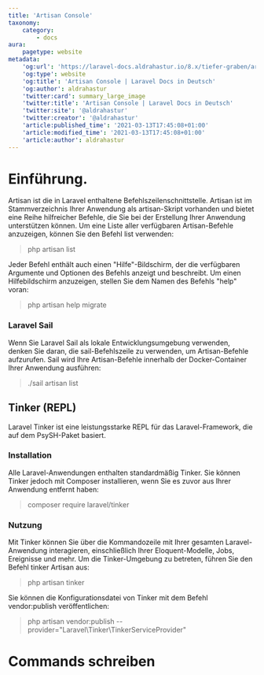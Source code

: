 ```yaml
---
title: 'Artisan Console'
taxonomy:
    category:
        - docs
aura:
    pagetype: website
metadata:
    'og:url': 'https://laravel-docs.aldrahastur.io/8.x/tiefer-graben/artisan-console'
    'og:type': website
    'og:title': 'Artisan Console | Laravel Docs in Deutsch'
    'og:author': aldrahastur
    'twitter:card': summary_large_image
    'twitter:title': 'Artisan Console | Laravel Docs in Deutsch'
    'twitter:site': '@aldrahastur'
    'twitter:creator': '@aldrahastur'
    'article:published_time': '2021-03-13T17:45:08+01:00'
    'article:modified_time': '2021-03-13T17:45:08+01:00'
    'article:author': aldrahastur
---
```


# Einführung.
Artisan ist die in Laravel enthaltene Befehlszeilenschnittstelle. Artisan ist im Stammverzeichnis Ihrer Anwendung als artisan-Skript vorhanden und bietet eine Reihe hilfreicher Befehle, die Sie bei der Erstellung Ihrer Anwendung unterstützen können. Um eine Liste aller verfügbaren Artisan-Befehle anzuzeigen, können Sie den Befehl list verwenden:
> php artisan list

Jeder Befehl enthält auch einen "Hilfe"-Bildschirm, der die verfügbaren Argumente und Optionen des Befehls anzeigt und beschreibt. Um einen Hilfebildschirm anzuzeigen, stellen Sie dem Namen des Befehls "help" voran:
> php artisan help migrate

### Laravel Sail
Wenn Sie Laravel Sail als lokale Entwicklungsumgebung verwenden, denken Sie daran, die sail-Befehlszeile zu verwenden, um Artisan-Befehle aufzurufen. Sail wird Ihre Artisan-Befehle innerhalb der Docker-Container Ihrer Anwendung ausführen:
> ./sail artisan list

## Tinker (REPL)
Laravel Tinker ist eine leistungsstarke REPL für das Laravel-Framework, die auf dem PsySH-Paket basiert.

### Installation
Alle Laravel-Anwendungen enthalten standardmäßig Tinker. Sie können Tinker jedoch mit Composer installieren, wenn Sie es zuvor aus Ihrer Anwendung entfernt haben:
> composer require laravel/tinker

### Nutzung
Mit Tinker können Sie über die Kommandozeile mit Ihrer gesamten Laravel-Anwendung interagieren, einschließlich Ihrer Eloquent-Modelle, Jobs, Ereignisse und mehr. Um die Tinker-Umgebung zu betreten, führen Sie den Befehl tinker Artisan aus:
> php artisan tinker

Sie können die Konfigurationsdatei von Tinker mit dem Befehl vendor:publish veröffentlichen:
> php artisan vendor:publish --provider="Laravel\Tinker\TinkerServiceProvider"

### 

# Commands schreiben

